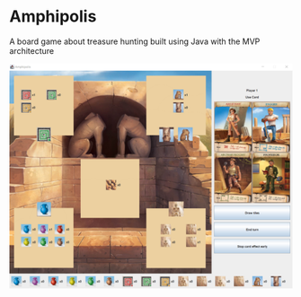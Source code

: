 # Amphipolis
A board game about treasure hunting built using Java with the MVP architecture

![gui](gui.png)
